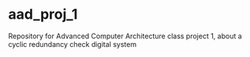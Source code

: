 # aad_proj_1
Repository for Advanced Computer Architecture class project 1, about a cyclic redundancy check digital system
